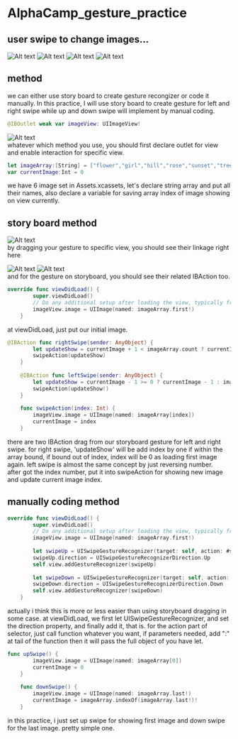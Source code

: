 # AlphaCamp_gesture_practice

## user swipe to change images...

![Alt text](screenshots/screenA.png?raw=true "screen A")
![Alt text](screenshots/screenB.png?raw=true "screen B")
![Alt text](screenshots/screenC.png?raw=true "screen C")
![Alt text](screenshots/screenD.png?raw=true "screen D")

## method
we can either use story board to create gesture recongizer or code it manually. In this practice, I will use story board to create gesture for left and right swipe while up and down swipe will implement by manual coding.  

```swift
@IBOutlet weak var imageView: UIImageView!
```  
![Alt text](screenshots/imageview_interaction.png?raw=true "view interaction enable")  
whatever which method you use, you should first declare outlet for view and enable interaction for specific view.  

```swift
let imageArray:[String] = ["flower","girl","hill","rose","sunset","tree"]
var currentImage:Int = 0
```
we have 6 image set in Assets.xcassets, let's declare string array and put all their names, also declare a variable for saving array index of image showing on view currently.

## story board method
![Alt text](screenshots/imageview_with2gesture.png?raw=true "imageview gesture linkage")  
by dragging your gesture to specific view, you should see their linkage right here  

![Alt text](screenshots/left_swipe_action.png?raw=true "left swipe gesture")
![Alt text](screenshots/right_swipe_action.png?raw=true "right swipe gestur")  
and for the gesture on storyboard, you should see their related IBAction too.  

```swift
override func viewDidLoad() {
        super.viewDidLoad()
        // Do any additional setup after loading the view, typically from a nib.
        imageView.image = UIImage(named: imageArray.first!)
    }
```
at viewDidLoad, just put our initial image.

```swift
@IBAction func rightSwipe(sender: AnyObject) {
        let updateShow = currentImage + 1 < imageArray.count ? currentImage + 1 : 0
        swipeAction(updateShow)
    }
    
    @IBAction func leftSwipe(sender: AnyObject) {
        let updateShow = currentImage - 1 >= 0 ? currentImage - 1 : imageArray.indexOf(imageArray.last!)
        swipeAction(updateShow!)
    }
    
    func swipeAction(index: Int) {
        imageView.image = UIImage(named: imageArray[index])
        currentImage = index
    }
```
there are two IBAction drag from our storyboard gesture for left and right swipe. for right swipe, 'updateShow' will be add index by one if within the array bound, if bound out of index, index will be 0 as loading first image again. left swipe is almost the same concept by just reversing number.  
after got the index number, put it into swipeAction for showing new image and update current image index.

## manually coding method
```swift
override func viewDidLoad() {
        super.viewDidLoad()
        // Do any additional setup after loading the view, typically from a nib.
        imageView.image = UIImage(named: imageArray.first!)
        
        let swipeUp = UISwipeGestureRecognizer(target: self, action: #selector(ViewController.upSwipe))
        swipeUp.direction = UISwipeGestureRecognizerDirection.Up
        self.view.addGestureRecognizer(swipeUp)
        
        let swipeDown = UISwipeGestureRecognizer(target: self, action: #selector(ViewController.downSwipe))
        swipeDown.direction = UISwipeGestureRecognizerDirection.Down
        self.view.addGestureRecognizer(swipeDown)
    }
```
actually i think this is more or less easier than using storyboard dragging in some case.
at viewDidLoad, we first let UISwipeGestureRecognizer, and set the direction property, and finally add it, that is. for the action part of selector, just call function whatever you want, if parameters needed, add ":" at tail of the function then it will pass the full object of you have let.  

```swift
func upSwipe() {
        imageView.image = UIImage(named: imageArray[0])
        currentImage = 0
    }
    
    func downSwipe() {
        imageView.image = UIImage(named: imageArray.last!)
        currentImage = imageArray.indexOf(imageArray.last!)!
    }
```
in this practice, i just set up swipe for showing first image and down swipe for the last image. pretty simple one.

